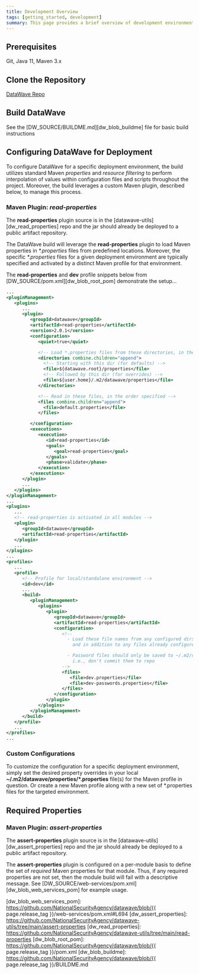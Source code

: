 ```yaml
---
title: Development Overview
tags: [getting_started, development]
summary: This page provides a brief overview of development environment setup and configuration
---
```


## Prerequisites

Git, Java 11, Maven 3.x

## Clone the Repository

<a class="btn btn-success" style="width: 220px;" href="{{ site.repository_url }}/" role="button" target="_blank"><i class="fa fa-github fa-lg"></i> DataWave Repo</a>

## Build DataWave

See the [DW_SOURCE/BUILDME.md][dw_blob_buildme] file for basic build instructions

## Configuring DataWave for Deployment

To configure DataWave for a specific deployment environment, the build utilizes standard Maven *properties* and *resource
filtering* to perform interpolation of values within configuration files and scripts throughout the project. Moreover,
the build leverages a custom Maven plugin, described below, to manage this process.

### Maven Plugin: *read-properties*

The **read-properties** plugin source is in the [datawave-utils][dw_read_properties] repo and the jar should already be deployed to a public artifact repository.

The DataWave build will leverage the **read-properties** plugin to load Maven properties in *\*.properties* files from
predefined locations. Moreover, the specific *\*.properties* files for a given deployment environment are typically
specified and activated by a distinct Maven profile for that environment.

The **read-properties** and **dev** profile snippets below from [DW_SOURCE/pom.xml][dw_blob_root_pom] demonstrate the setup...
```xml
...
<pluginManagement>
   <plugins>
      ...
      <plugin>
         <groupId>datawave</groupId>
         <artifactId>read-properties</artifactId>
         <version>2.0.1</version>
         <configuration>
            <quiet>true</quiet>

            <!-- Load *.properties files from these directories, in the order specified -->
            <directories combine.children="append">
              <!-- Starting with this dir (for defaults) -->
              <file>${datawave.root}/properties</file>
              <!-- Followed by this dir (for overrides) -->
              <file>${user.home}/.m2/datawave/properties</file>
            </directories>

            <!-- Read in these files, in the order specified -->
            <files combine.children="append">
              <file>default.properties</file>
            </files>

         </configuration>
         <executions>
            <execution>
               <id>read-properties</id>
               <goals>
                  <goal>read-properties</goal>
               </goals>
               <phase>validate</phase>
            </execution>
         </executions>
      </plugin>
      ...
   </plugins>
</pluginManagement>
...
<plugins>
   ...
   <!-- read-properties is activated in all modules -->
   <plugin>
      <groupId>datawave</groupId>
      <artifactId>read-properties</artifactId>
   </plugin>
   ...
</plugins>
...
<profiles>
   ...
   <profile>
      <!-- Profile for local/standalone environment -->
      <id>dev</id>
      ...
      <build>
         <pluginManagement>
            <plugins>
               <plugin>
                  <groupId>datawave</groupId>
                  <artifactId>read-properties</artifactId>
                  <configuration>
                     <!--
                       - Load these file names from any configured dirs, in the specified order,
                         and in addition to any files already configured (e.g., default.properties)

                       - Password files should only be saved to ~/.m2/datawave/properties/,
                         i.e., don't commit them to repo
                     -->
                     <files>
                        <file>dev.properties</file>
                        <file>dev-passwords.properties</file>
                     </files>
                  </configuration>
               </plugin>
            </plugins>
         </pluginManagement>
      </build>
   </profile>
   ...
</profiles>
...
```

### Custom Configurations

To customize the configuration for a specific deployment environment, simply set the desired property overrides in your
local **~/.m2/datawave/properties/\*.properties** file(s) for the Maven profile in question. Or create a new Maven profile
along with a new set of \*.properties files for the targeted environment.

## Required Properties

### Maven Plugin: *assert-properties*

The **assert-properties** plugin source is in the [datawave-utils][dw_assert_properties] repo and the jar should already be deployed to a public artifact repository.

The **assert-properties** plugin is configured on a per-module basis to define the set of *required* Maven
properties for that module. Thus, if any required properties are not set, then the module build will fail with a
descriptive message. See [DW_SOURCE/web-services/pom.xml][dw_blob_web_services_pom] for example usage.

[dw_blob_web_services_pom]: https://github.com/NationalSecurityAgency/datawave/blob/{{ page.release_tag }}/web-services/pom.xml#L694
[dw_assert_properties]: https://github.com/NationalSecurityAgency/datawave-utils/tree/main/assert-properties
[dw_read_properties]: https://github.com/NationalSecurityAgency/datawave-utils/tree/main/read-properties
[dw_blob_root_pom]: https://github.com/NationalSecurityAgency/datawave/blob/{{ page.release_tag }}/pom.xml
[dw_blob_buildme]: https://github.com/NationalSecurityAgency/datawave/blob/{{ page.release_tag }}/BUILDME.md
